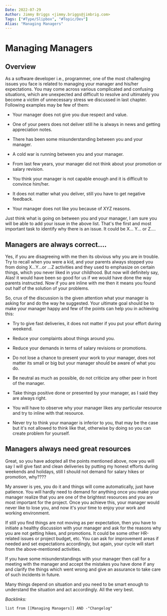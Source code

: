 ```yaml
---
Date: 2022-07-29
Author: Jimmy Briggs <jimmy.briggs@jimbrig.com>
Tags: ["#Type/Slipbox", "#Topic/Dev"]
Alias: "Managing Managers"
---
```


# Managing Managers

## Overview

As a software developer i.e., programmer, one of the most challenging issues you face is related to managing your manager and his/her expectations. You may come across various complicated and confusing situations, which are unexpected and difficult to resolve and ultimately you become a victim of unnecessary stress we discussed in last chapter. Following examples may be few of them:

-   Your manager does not give you due respect and value.
    
-   One of your peers does not deliver still he is always in news and getting appreciation notes.
    
-   There has been some misunderstanding between you and your manager.
    
-   A cold war is running between you and your manager.
    
-   From last few years, your manager did not think about your promotion or salary revision.
    
-   You think your manager is not capable enough and it is difficult to convince him/her.
    
-   It does not matter what you deliver, still you have to get negative feedback.
    
-   Your manager does not like you because of XYZ reasons.
    

Just think what is going on between you and your manager, I am sure you will be able to add your issue in the above list. That's the first and most important task to identify why there is an issue. It could be X... Y... or Z....

## Managers are always correct....

Yes, if you are disagreeing with me then its obvious why you are in trouble. Try to recall when you were a kid, and your parents always stopped you from doing X...Y...or ...Z activities and they used to emphasize on certain things, which you never liked in your childhood. But now will definitely say, Alas! it would have been so good for us if we would have done the way parents instructed. Now if you are inline with me then it means you found out half of the solution of your problems.

So, crux of the discussion is the given attention what your manager is asking for and do the way he suggested. Your ultimate goal should be to make your manager happy and few of the points can help you in achieving this:

-   Try to give fast deliveries, it does not matter if you put your effort during weekend.
    
-   Reduce your complaints about things around you.
    
-   Reduce your demands in terms of salary revisions or promotions.
    
-   Do not lose a chance to present your work to your manager, does not matter its small or big but your manager should be aware of what you do.
    
-   Be neutral as much as possible, do not criticize any other peer in front of the manager.
    
-   Take things positive done or presented by your manager, as I said they are always right.
    
-   You will have to observe why your manager likes any particular resource and try to inline with that resource.
    
-   Never try to think your manager is inferior to you, that may be the case but it's not allowed to think like that, otherwise by doing so you can create problem for yourself.


## Managers always need great resources

Great, so you have adopted all the points mentioned above, now you will say I will give fast and clean deliveries by putting my honest efforts during weekends and holidays, still I should not demand for salary hikes or promotion, why????

My answer is yes, you do it and things will come automatically, just have patience. You will hardly need to demand for anything once you make your manager realize that you are one of the brightest resources and you are most important for the project. Once you achieve this, your manager would never like to lose you, and now it's your time to enjoy your work and working environment.

If still you find things are not moving as per expectation, then you have to initiate a healthy discussion with your manager and ask for the reasons why you are not getting hikes, and promotions. It could be some other HR-related issues or project budget, etc. You can ask for improvement areas if needed and set expectations accordingly, but again, your cycle will start from the above-mentioned activities.

If you have some misunderstandings with your manager then call for a meeting with the manager and accept the mistakes you have done if any and clarify the things which went wrong and give an assurance to take care of such incidents in future.

Many things depend on situation and you need to be smart enough to understand the situation and act accordingly. All the very best.


*Backlinks:*

```dataview
list from [[Managing Managers]] AND -"Changelog"
```